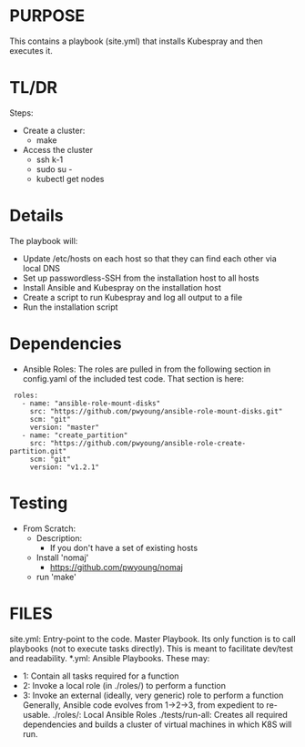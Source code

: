 # PURPOSE

This contains a playbook (site.yml) that installs Kubespray and then executes it.

# TL/DR
Steps:
  - Create a cluster:
    - make
  - Access the cluster
    - ssh k-1
    - sudo su -
    - kubectl get nodes

# Details
The playbook will:
  - Update /etc/hosts on each host so that they can find each other via local DNS
  - Set up passwordless-SSH from the installation host to all hosts
  - Install Ansible and Kubespray on the installation host
  - Create a script to run Kubespray and log all output to a file
  - Run the installation script

# Dependencies
- Ansible Roles:
  The roles are pulled in from the following section in config.yaml of the included
  test code. That section is here:
 ```
  roles:
    - name: "ansible-role-mount-disks"
      src: "https://github.com/pwyoung/ansible-role-mount-disks.git"
      scm: "git"
      version: "master"
    - name: "create_partition"
      src: "https://github.com/pwyoung/ansible-role-create-partition.git"
      scm: "git"
      version: "v1.2.1"
 ```
# Testing
- From Scratch:
    - Description:
      - If you don't have a set of existing hosts
    - Install 'nomaj'
      - https://github.com/pwyoung/nomaj
    - run 'make'


# FILES
site.yml:
  Entry-point to the code.
  Master Playbook.
  Its only function is to call playbooks (not to execute tasks directly).
  This is meant to facilitate dev/test and readability.
*.yml:
  Ansible Playbooks.
  These may:
  - 1: Contain all tasks required for a function
  - 2: Invoke a local role (in ./roles/) to perform a function
  - 3: Invoke an external (ideally, very generic) role to perform a function
  Generally, Ansible code evolves from 1->2->3, from expedient to re-usable.
./roles/:
  Local Ansible Roles
./tests/run-all:
  Creates all required dependencies and builds a cluster of virtual
  machines in which K8S will run.
